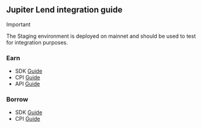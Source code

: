 ## Jupiter Lend integration guide

> [!IMPORTANT]
> The Staging environment is deployed on mainnet and should be used to test for integration purposes.

### Earn

- SDK [Guide](./docs/earn/sdk.md)
- CPI [Guide](./docs/earn/cpi.md)
- API [Guide](./docs/earn/api.md)

### Borrow

- SDK [Guide](./docs/borrow/sdk.md)
- CPI [Guide](./docs/borrow/cpi.md)
